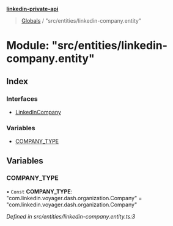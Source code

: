 **[linkedin-private-api](../README.md)**

> [Globals](../globals.md) / "src/entities/linkedin-company.entity"

# Module: "src/entities/linkedin-company.entity"

## Index

### Interfaces

* [LinkedInCompany](../interfaces/_src_entities_linkedin_company_entity_.linkedincompany.md)

### Variables

* [COMPANY\_TYPE](_src_entities_linkedin_company_entity_.md#company_type)

## Variables

### COMPANY\_TYPE

• `Const` **COMPANY\_TYPE**: \"com.linkedin.voyager.dash.organization.Company\" = "com.linkedin.voyager.dash.organization.Company"

*Defined in src/entities/linkedin-company.entity.ts:3*
